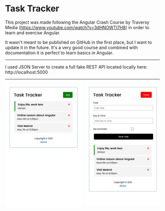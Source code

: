 # Task Tracker

This project was made following the Angular Crash Course by Traversy Media (https://www.youtube.com/watch?v=3dHNOWTI7H8) in order to learn and exercise Angular.

It wasn't meant to be published on GitHub in the first place, but I want to update it in the future. It's a very good course and combined with documentation it is perfect to learn basics in Angular.

---

I used JSON Server to create a full fake REST API located locally here: http://localhost:5000

---

<div class="container" style="display:flex; gap:10px">
    <div>
        <img src="./src/assets/Task Tracker1.JPG">
    </div>
    <div>
        <img src="./src/assets/Task Tracker2.JPG">
    </div>
</div>
